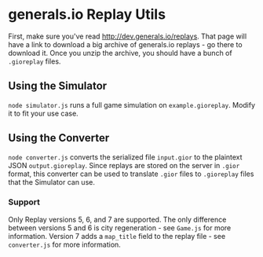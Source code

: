 # generals.io Replay Utils

First, make sure you've read http://dev.generals.io/replays. That page will have a link to download a big archive of generals.io replays - go there to download it. Once you unzip the archive, you should have a bunch of `.gioreplay` files.


## Using the Simulator

`node simulator.js` runs a full game simulation on `example.gioreplay`. Modify it to fit your use case.


## Using the Converter

`node converter.js` converts the serialized file `input.gior` to the plaintext JSON `output.gioreplay`. Since replays are stored on the server in `.gior` format, this converter can be used to translate `.gior` files to `.gioreplay` files that the Simulator can use.

### Support

Only Replay versions 5, 6, and 7 are supported. The only difference between versions 5 and 6 is city regeneration - see `Game.js` for more information. Version 7 adds a `map_title` field to the replay file - see `converter.js` for more information.